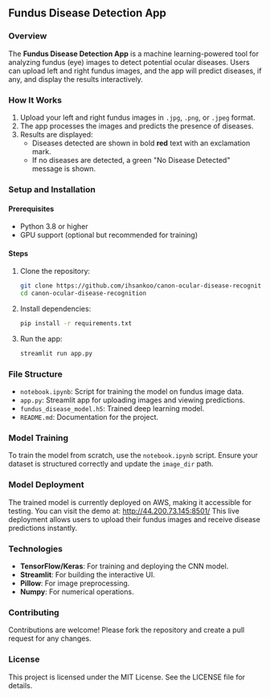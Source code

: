 ## Fundus Disease Detection App

### Overview
The **Fundus Disease Detection App** is a machine learning-powered tool for analyzing fundus (eye) images to detect potential ocular diseases. Users can upload left and right fundus images, and the app will predict diseases, if any, and display the results interactively.

### How It Works
1. Upload your left and right fundus images in `.jpg`, `.png`, or `.jpeg` format.
2. The app processes the images and predicts the presence of diseases.
3. Results are displayed:
   - Diseases detected are shown in bold **red** text with an exclamation mark.
   - If no diseases are detected, a green "No Disease Detected" message is shown.

### Setup and Installation

#### Prerequisites
- Python 3.8 or higher
- GPU support (optional but recommended for training)

#### Steps
1. Clone the repository:
   ```bash
   git clone https://github.com/ihsankoo/canon-ocular-disease-recognition.git
   cd canon-ocular-disease-recognition
   ```
2. Install dependencies:
   ```bash
   pip install -r requirements.txt
   ```
3. Run the app:
   ```bash
   streamlit run app.py
   ```

### File Structure
- `notebook.ipynb`: Script for training the model on fundus image data.
- `app.py`: Streamlit app for uploading images and viewing predictions.
- `fundus_disease_model.h5`: Trained deep learning model.
- `README.md`: Documentation for the project.

### Model Training
To train the model from scratch, use the `notebook.ipynb` script. Ensure your dataset is structured correctly and update the `image_dir` path.

### Model Deployment
The trained model is currently deployed on AWS, making it accessible for testing. You can visit the demo at:
http://44.200.73.145:8501/
This live deployment allows users to upload their fundus images and receive disease predictions instantly.

### Technologies
- **TensorFlow/Keras**: For training and deploying the CNN model.
- **Streamlit**: For building the interactive UI.
- **Pillow**: For image preprocessing.
- **Numpy**: For numerical operations.

### Contributing
Contributions are welcome! Please fork the repository and create a pull request for any changes.

### License
This project is licensed under the MIT License. See the LICENSE file for details.
